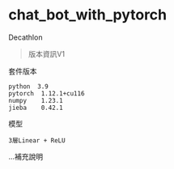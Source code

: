 # chat_bot_with_pytorch
Decathlon


> 版本資訊V1

套件版本
```
python  3.9
pytorch  1.12.1+cu116
numpy    1.23.1
jieba    0.42.1
```

模型
```
3層Linear + ReLU 
```

...補充說明
